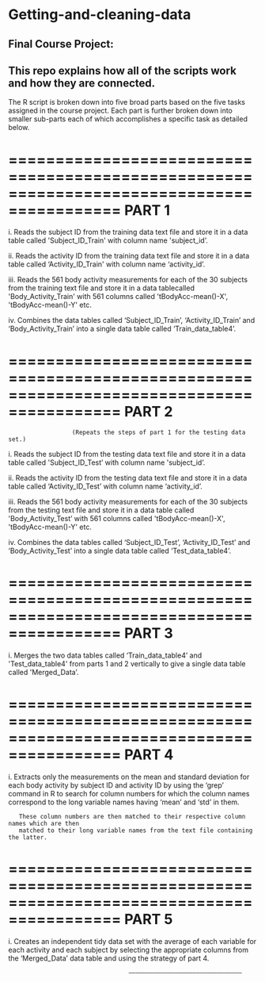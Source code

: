 # Getting-and-cleaning-data
## Final Course Project:
## This repo explains how all of the scripts work and how they are connected.


The R script is broken down into five broad parts based on the five tasks assigned in the course project. Each part is further broken down into smaller sub-parts each of which accomplishes a specific task as detailed below.

   ==========================================================================================
                                             PART 1
   ==========================================================================================

 i. Reads the subject ID from the training data text file and store it in a data table called 
   'Subject_ID_Train' with column name 'subject_id’.

ii. Reads the activity ID from the training data text file and store it in a data table called 
    ‘Activity_ID_Train' with column name ‘activity_id’.

iii. Reads the 561 body activity measurements for each of the 30 subjects from the training text
     file and store it in a data tablecalled  'Body_Activity_Train' with 561 columns called 
     'tBodyAcc-mean()-X', 'tBodyAcc-mean()-Y' etc.

iv. Combines the data tables called ‘Subject_ID_Train’, ‘Activity_ID_Train’ and  ‘Body_Activity_Train’ 
    into a single data table called ‘Train_data_table4’.

   ==========================================================================================
                                             PART 2
   ==========================================================================================

                      (Repeats the steps of part 1 for the testing data set.)

i.    Reads the subject ID from the testing data text file and store it in a data table called
     'Subject_ID_Test’ with column name 'subject_id’.

ii.   Reads the activity ID from the testing data text file and store it in a data table called
      ‘Activity_ID_Test’ with column name ‘activity_id’.

iii.  Reads the 561 body activity measurements for each of the 30 subjects from the testing
      text file and store it in a data table called 'Body_Activity_Test’ with 561 columns 
      called 'tBodyAcc-mean()-X', 'tBodyAcc-mean()-Y' etc.

iv.   Combines the data tables called ‘Subject_ID_Test’, ‘Activity_ID_Test’ and  ‘Body_Activity_Test’ 
      into a single data table called ‘Test_data_table4’.

  ==========================================================================================
                                             PART 3
  ==========================================================================================

i.     Merges the two data tables called ‘Train_data_table4’ and 'Test_data_table4' from 
       parts 1 and 2  vertically  to give a single data table called 'Merged_Data’.

  ==========================================================================================
                                             PART 4
  ==========================================================================================

i.     Extracts only the measurements on the mean and standard deviation for each body activity 
       by subject ID and activity ID by using the ‘grep’ command in R to search for column
       numbers for which the column names correspond to the long variable names having ‘mean’ 
       and ‘std’ in them.

       These column numbers are then matched to their respective column names which are then 
       matched to their long variable names from the text file containing the latter.

  ==========================================================================================
                                              PART 5
  ==========================================================================================

i.      Creates an independent tidy data set with the average of each variable for each activity 
        and each subject by selecting the appropriate columns from the ‘Merged_Data’ data table 
        and using the strategy of part 4.


                                      ————————————————————————————————


